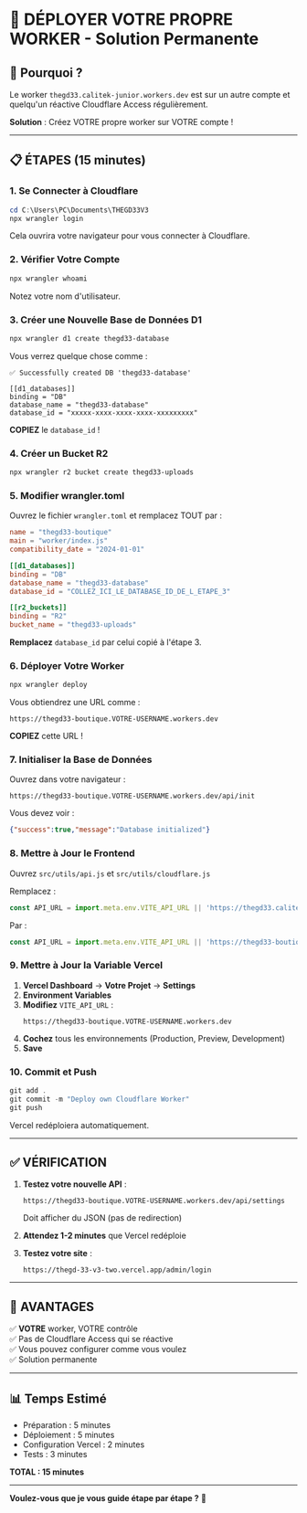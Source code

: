 # 🚀 DÉPLOYER VOTRE PROPRE WORKER - Solution Permanente

## 🎯 Pourquoi ?

Le worker `thegd33.calitek-junior.workers.dev` est sur un autre compte et quelqu'un réactive Cloudflare Access régulièrement.

**Solution** : Créez VOTRE propre worker sur VOTRE compte !

---

## 📋 ÉTAPES (15 minutes)

### 1. Se Connecter à Cloudflare

```powershell
cd C:\Users\PC\Documents\THEGD33V3
npx wrangler login
```

Cela ouvrira votre navigateur pour vous connecter à Cloudflare.

### 2. Vérifier Votre Compte

```powershell
npx wrangler whoami
```

Notez votre nom d'utilisateur.

### 3. Créer une Nouvelle Base de Données D1

```powershell
npx wrangler d1 create thegd33-database
```

Vous verrez quelque chose comme :
```
✅ Successfully created DB 'thegd33-database'

[[d1_databases]]
binding = "DB"
database_name = "thegd33-database"
database_id = "xxxxx-xxxx-xxxx-xxxx-xxxxxxxxx"
```

**COPIEZ** le `database_id` !

### 4. Créer un Bucket R2

```powershell
npx wrangler r2 bucket create thegd33-uploads
```

### 5. Modifier wrangler.toml

Ouvrez le fichier `wrangler.toml` et remplacez TOUT par :

```toml
name = "thegd33-boutique"
main = "worker/index.js"
compatibility_date = "2024-01-01"

[[d1_databases]]
binding = "DB"
database_name = "thegd33-database"
database_id = "COLLEZ_ICI_LE_DATABASE_ID_DE_L_ETAPE_3"

[[r2_buckets]]
binding = "R2"
bucket_name = "thegd33-uploads"
```

**Remplacez** `database_id` par celui copié à l'étape 3.

### 6. Déployer Votre Worker

```powershell
npx wrangler deploy
```

Vous obtiendrez une URL comme :
```
https://thegd33-boutique.VOTRE-USERNAME.workers.dev
```

**COPIEZ** cette URL !

### 7. Initialiser la Base de Données

Ouvrez dans votre navigateur :
```
https://thegd33-boutique.VOTRE-USERNAME.workers.dev/api/init
```

Vous devez voir :
```json
{"success":true,"message":"Database initialized"}
```

### 8. Mettre à Jour le Frontend

Ouvrez `src/utils/api.js` et `src/utils/cloudflare.js`

Remplacez :
```javascript
const API_URL = import.meta.env.VITE_API_URL || 'https://thegd33.calitek-junior.workers.dev'
```

Par :
```javascript
const API_URL = import.meta.env.VITE_API_URL || 'https://thegd33-boutique.VOTRE-USERNAME.workers.dev'
```

### 9. Mettre à Jour la Variable Vercel

1. **Vercel Dashboard** → **Votre Projet** → **Settings**
2. **Environment Variables**
3. **Modifiez** `VITE_API_URL` :
   ```
   https://thegd33-boutique.VOTRE-USERNAME.workers.dev
   ```
4. **Cochez** tous les environnements (Production, Preview, Development)
5. **Save**

### 10. Commit et Push

```powershell
git add .
git commit -m "Deploy own Cloudflare Worker"
git push
```

Vercel redéploiera automatiquement.

---

## ✅ VÉRIFICATION

1. **Testez votre nouvelle API** :
   ```
   https://thegd33-boutique.VOTRE-USERNAME.workers.dev/api/settings
   ```
   Doit afficher du JSON (pas de redirection)

2. **Attendez 1-2 minutes** que Vercel redéploie

3. **Testez votre site** :
   ```
   https://thegd-33-v3-two.vercel.app/admin/login
   ```

---

## 🎉 AVANTAGES

✅ **VOTRE** worker, VOTRE contrôle  
✅ Pas de Cloudflare Access qui se réactive  
✅ Vous pouvez configurer comme vous voulez  
✅ Solution permanente  

---

## 📊 Temps Estimé

- Préparation : 5 minutes
- Déploiement : 5 minutes
- Configuration Vercel : 2 minutes
- Tests : 3 minutes

**TOTAL : 15 minutes**

---

**Voulez-vous que je vous guide étape par étape ?** 🚀
